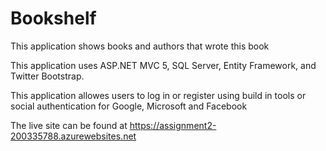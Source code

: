 ﻿<h1>Bookshelf</h1>

<p>This application shows books and authors that wrote this book</p>
<p>This application uses ASP.NET MVC 5, SQL Server, Entity Framework, and Twitter Bootstrap.</p>
<p> This application allowes users to log in or register using build in tools or social authentication for Google, Microsoft and Facebook</p>
<p>The live site can be found at <a href="https://assignment2-200335788.azurewebsites.net">https://assignment2-200335788.azurewebsites.net</a></p>